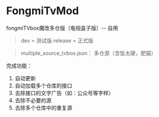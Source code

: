 # FongmiTvMod
fongmiTVbox魔改多仓版（电视盒子版）-- 自用

>dev = 测试版
>release = 正式版

>multiple_source_tvbox.json： 多仓源（含饭太硬，肥猫）

完成功能：

1. 自动更新
2. 自动加载多个仓库的接口
3. 去除接口的文字广告（如：公众号等字样）
4. 去除不必要的源
5. 去除多个仓库中的重复源
